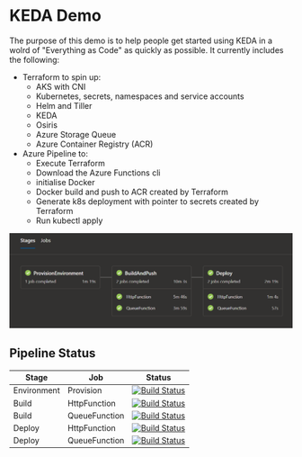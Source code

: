# KEDA Demo

The purpose of this demo is to help people get started using KEDA in a wolrd of "Everything as Code" as quickly as possible. It currently includes the following:

- Terraform to spin up:
  - AKS with CNI
  - Kubernetes, secrets, namespaces and service accounts
  - Helm and Tiller
  - KEDA
  - Osiris
  - Azure Storage Queue
  - Azure Container Registry (ACR)
- Azure Pipeline to:
    - Execute Terraform
    - Download the Azure Functions cli
    - initialise Docker
    - Docker build and push to ACR created by Terraform
    - Generate k8s deployment with pointer to secrets created by Terraform
    - Run kubectl apply

![pipeline](/docs/images/pipeline.png)

## Pipeline Status

| Stage | Job | Status |
| ----- | --- | ------ |
| Environment | Provision | [![Build Status](https://dev.azure.com/jimpaine-msft/github%20pipelines/_apis/build/status/JimPaine.keda-demo?branchName=master&stageName=ProvisionEnvironment)](https://dev.azure.com/jimpaine-msft/github%20pipelines/_build/latest?definitionId=44&branchName=master) |
| Build | HttpFunction | [![Build Status](https://dev.azure.com/jimpaine-msft/github%20pipelines/_apis/build/status/JimPaine.keda-demo?branchName=master&stageName=BuildAndPush&jobName=http)](https://dev.azure.com/jimpaine-msft/github%20pipelines/_build/latest?definitionId=44&branchName=master) |
| Build | QueueFunction | [![Build Status](https://dev.azure.com/jimpaine-msft/github%20pipelines/_apis/build/status/JimPaine.keda-demo?branchName=master&stageName=BuildAndPush&jobName=queue)](https://dev.azure.com/jimpaine-msft/github%20pipelines/_build/latest?definitionId=44&branchName=master) |
| Deploy | HttpFunction | [![Build Status](https://dev.azure.com/jimpaine-msft/github%20pipelines/_apis/build/status/JimPaine.keda-demo?branchName=master&stageName=Deploy&jobName=http)](https://dev.azure.com/jimpaine-msft/github%20pipelines/_build/latest?definitionId=44&branchName=master) |
| Deploy | QueueFunction | [![Build Status](https://dev.azure.com/jimpaine-msft/github%20pipelines/_apis/build/status/JimPaine.keda-demo?branchName=master&stageName=Deploy&jobName=queue)](https://dev.azure.com/jimpaine-msft/github%20pipelines/_build/latest?definitionId=44&branchName=master) |